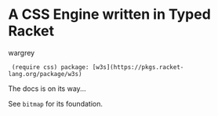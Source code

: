 # A CSS Engine written in Typed Racket

wargrey

```racket
 (require css) package: [w3s](https://pkgs.racket-lang.org/package/w3s)
```

The docs is on its way...

See `bitmap` for its foundation.
